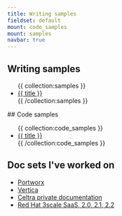 ```yaml
---
title: Writing samples
fieldset: default
mount: code_samples
mount: samples
navbar: true
---
```

## Writing samples

<ul>
{{ collection:samples }}
  <li>
    <a href="{{ url }}">{{ title }}</a>
  </li>
<!-- *	install tailwind CSS on statamic
*	install statamic on a google cloud platform
*	install grav dev environment
*	install grav on google cloud platform
*	solve a problem set
*	program a board game
*	configure a feed -->
{{ /collection:samples }}
</ul>
## Code samples

<ul>
{{ collection:code_samples }}
  <li>
    <a href="{{ url }}">{{ title }}</a>
  </li>
{{ /collection:code_samples }}
</ul>

## Doc sets I've worked on

* [Portworx](https://docs.portworx.com)
* [Vertica](https://www.vertica.com/documentation/vertica/)
* [Celtra private documentation](http://support.celtra.com)
* [Red Hat 3scale SaaS, 2.0, 2.1, 2.2](https://access.redhat.com/documentation/en-us/red_hat_3scale_api_management/2.2/)

